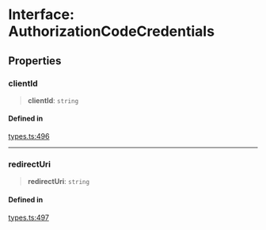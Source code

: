 # Interface: AuthorizationCodeCredentials

## Properties

### clientId

> **clientId**: `string`

#### Defined in

[types.ts:496](https://github.com/monerium/js-monorepo/blob/main/packages/sdk/src/types.ts#L496)

***

### redirectUri

> **redirectUri**: `string`

#### Defined in

[types.ts:497](https://github.com/monerium/js-monorepo/blob/main/packages/sdk/src/types.ts#L497)
